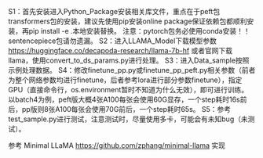 S1：首先安装进入Python_Package安装相关库文件，重点在于peft包transformers包的安装，建议先使用pip安装online package保证依赖包都顺利安装，再pip install -e .本地安装替换。
注意：pytorch包务必使用conda安装！！sentencepiece包请勿遗漏。
S2：进入LLAMA_Model下载模型参数 https://huggingface.co/decapoda-research/llama-7b-hf 或者官网下载llama，使用convert_to_ds_params.py进行处理。
S3：进入Data_sample按照示例处理数据。
S4：修改finetune_pp.py或finetune_pp_peft.py相关参数（前者为整个网络参数均进行finetune，后者参考lora进行部分参数finetune），指定GPU（直接命令行，os.environment暂时不知道为什么无效），即可进行训练。 以batch4为例，peft版大概4张A100每张会使用60G显存，一个step耗时16s前后，pp版则8张A100每张会使用70G前后，一个step耗时65s。
S5：参考test_sample.py进行测试，注意测试时，尽量使用多卡，可能会有未知bug（未测试）。

参考 Minimal LLaMA https://github.com/zphang/minimal-llama 实现